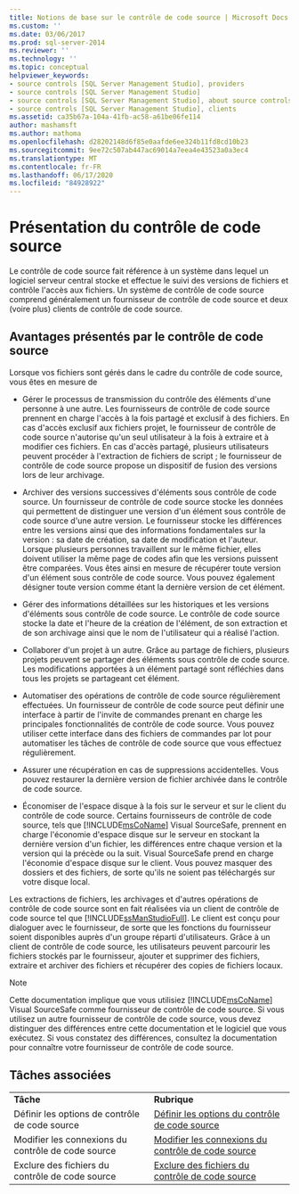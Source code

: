```yaml
---
title: Notions de base sur le contrôle de code source | Microsoft Docs
ms.custom: ''
ms.date: 03/06/2017
ms.prod: sql-server-2014
ms.reviewer: ''
ms.technology: ''
ms.topic: conceptual
helpviewer_keywords:
- source controls [SQL Server Management Studio], providers
- source controls [SQL Server Management Studio]
- source controls [SQL Server Management Studio], about source controls
- source controls [SQL Server Management Studio], clients
ms.assetid: ca35b67a-104a-41fb-ac58-a61be06fe114
author: mashamsft
ms.author: mathoma
ms.openlocfilehash: d28202148d6f85e0aafde6ee324b11fd8cd10b23
ms.sourcegitcommit: 9ee72c507ab447ac69014a7eea4e43523a0a3ec4
ms.translationtype: MT
ms.contentlocale: fr-FR
ms.lasthandoff: 06/17/2020
ms.locfileid: "84928922"
---
```

# <a name="source-control-basics"></a>Présentation du contrôle de code source
  Le contrôle de code source fait référence à un système dans lequel un logiciel serveur central stocke et effectue le suivi des versions de fichiers et contrôle l'accès aux fichiers. Un système de contrôle de code source comprend généralement un fournisseur de contrôle de code source et deux (voire plus) clients de contrôle de code source.  
  
## <a name="source-control-benefits"></a>Avantages présentés par le contrôle de code source  
 Lorsque vos fichiers sont gérés dans le cadre du contrôle de code source, vous êtes en mesure de  
  
-   Gérer le processus de transmission du contrôle des éléments d'une personne à une autre. Les fournisseurs de contrôle de code source prennent en charge l'accès à la fois partagé et exclusif à des fichiers. En cas d'accès exclusif aux fichiers projet, le fournisseur de contrôle de code source n'autorise qu'un seul utilisateur à la fois à extraire et à modifier ces fichiers. En cas d'accès partagé, plusieurs utilisateurs peuvent procéder à l'extraction de fichiers de script ; le fournisseur de contrôle de code source propose un dispositif de fusion des versions lors de leur archivage.  
  
-   Archiver des versions successives d'éléments sous contrôle de code source. Un fournisseur de contrôle de code source stocke les données qui permettent de distinguer une version d'un élément sous contrôle de code source d'une autre version. Le fournisseur stocke les différences entre les versions ainsi que des informations fondamentales sur la version : sa date de création, sa date de modification et l'auteur. Lorsque plusieurs personnes travaillent sur le même fichier, elles doivent utiliser la même page de codes afin que les versions puissent être comparées. Vous êtes ainsi en mesure de récupérer toute version d'un élément sous contrôle de code source. Vous pouvez également désigner toute version comme étant la dernière version de cet élément.  
  
-   Gérer des informations détaillées sur les historiques et les versions d'éléments sous contrôle de code source. Le contrôle de code source stocke la date et l'heure de la création de l'élément, de son extraction et de son archivage ainsi que le nom de l'utilisateur qui a réalisé l'action.  
  
-   Collaborer d'un projet à un autre. Grâce au partage de fichiers, plusieurs projets peuvent se partager des éléments sous contrôle de code source. Les modifications apportées à un élément partagé sont réfléchies dans tous les projets se partageant cet élément.  
  
-   Automatiser des opérations de contrôle de code source régulièrement effectuées. Un fournisseur de contrôle de code source peut définir une interface à partir de l'invite de commandes prenant en charge les principales fonctionnalités de contrôle de code source. Vous pouvez utiliser cette interface dans des fichiers de commandes par lot pour automatiser les tâches de contrôle de code source que vous effectuez régulièrement.  
  
-   Assurer une récupération en cas de suppressions accidentelles. Vous pouvez restaurer la dernière version de fichier archivée dans le contrôle de code source.  
  
-   Économiser de l'espace disque à la fois sur le serveur et sur le client du contrôle de code source. Certains fournisseurs de contrôle de code source, tels que [!INCLUDE[msCoName](../includes/msconame-md.md)] Visual SourceSafe, prennent en charge l'économie d'espace disque sur le serveur en stockant la dernière version d'un fichier, les différences entre chaque version et la version qui la précède ou la suit. Visual SourceSafe prend en charge l'économie d'espace disque sur le client. Vous pouvez masquer des dossiers et des fichiers, de sorte qu'ils ne soient pas téléchargés sur votre disque local.  
  
 Les extractions de fichiers, les archivages et d'autres opérations de contrôle de code source sont en fait réalisées via un client de contrôle de code source tel que [!INCLUDE[ssManStudioFull](../includes/ssmanstudiofull-md.md)]. Le client est conçu pour dialoguer avec le fournisseur, de sorte que les fonctions du fournisseur soient disponibles auprès d'un groupe réparti d'utilisateurs. Grâce à un client de contrôle de code source, les utilisateurs peuvent parcourir les fichiers stockés par le fournisseur, ajouter et supprimer des fichiers, extraire et archiver des fichiers et récupérer des copies de fichiers locaux.  
  
> [!NOTE]  
>  Cette documentation implique que vous utilisiez [!INCLUDE[msCoName](../includes/msconame-md.md)] Visual SourceSafe comme fournisseur de contrôle de code source. Si vous utilisez un autre fournisseur de contrôle de code source, vous devez distinguer des différences entre cette documentation et le logiciel que vous exécutez. Si vous constatez des différences, consultez la documentation pour connaître votre fournisseur de contrôle de code source.  
  
## <a name="related-tasks"></a>Tâches associées  
  
|||  
|-|-|  
|**Tâche**|**Rubrique**|  
|Définir les options de contrôle de code source|[Définir les options du contrôle de code source](../../2014/database-engine/set-source-control-options.md)|  
|Modifier les connexions du contrôle de code source|[Modifier les connexions du contrôle de code source](../../2014/database-engine/change-source-control-connections.md)|  
|Exclure des fichiers du contrôle de code source|[Exclure des fichiers du contrôle de code source](../../2014/database-engine/exclude-files-from-source-control.md)|  
  
  

